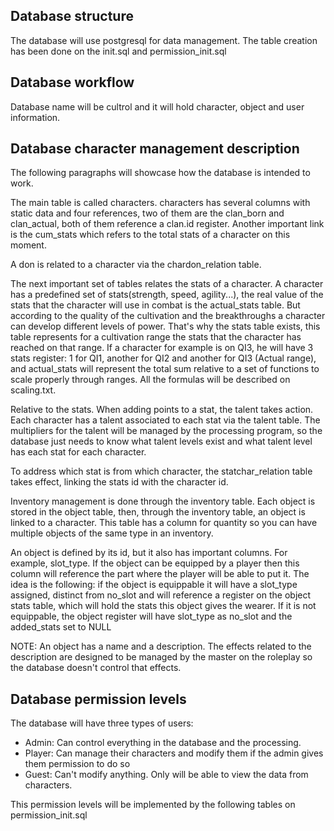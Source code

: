## Database structure

The database will use postgresql for data management. The table creation has been done on the init.sql and permission_init.sql

## Database workflow

Database name will be cultrol and it will hold character, object and user information.

## Database character management description

The following paragraphs will showcase how the database is intended to work.

The main table is called characters. characters has several columns with
static data and four references, two of them are the clan_born and 
clan_actual, both of them reference a clan.id register. Another important link
is the cum_stats which refers to the total stats of a character on this moment.

A don is related to a character via the chardon_relation table.

The next important set of tables relates the stats of a character. A character
has a predefined set of stats(strength, speed, agility...), the real value of
the stats that the character will use in combat is the actual_stats table. But
according to the quality of the cultivation and the breakthroughs a character
can develop different levels of power. That's why the stats table exists, this
table represents for a cultivation range the stats that the character has 
reached on that range. If a character for example is on QI3, he will have 3 
stats register: 1 for QI1, another for QI2 and another for QI3 (Actual range),
and actual_stats will represent the total sum relative to a set of functions
to scale properly through ranges. All the formulas will be described on 
scaling.txt.

Relative to the stats. When adding points to a stat, the talent takes action.
Each character has a talent associated to each stat via the talent table.
The multipliers for the talent will be managed by the processing program, so
the database just needs to know what talent levels exist and what talent level
has each stat for each character.

To address which stat is from which character, the statchar_relation table takes
effect, linking the stats id with the character id.

Inventory management is done through the inventory table. Each object is
stored in the object table, then, through the inventory table, an object
is linked to a character. This table has a column for quantity so you can have
multiple objects of the same type in an inventory.

An object is defined by its id, but it also has important columns. For example,
slot_type. If the object can be equipped by a player then this column will
reference the part where the player will be able to put it. The idea is the
following: if the object is equippable it will have a slot_type assigned,
distinct from no_slot and will reference a register on the object stats table,
which will hold the stats this object gives the wearer. If it is not equippable,
the object register will have slot_type as no_slot and the added_stats set to NULL

NOTE: An object has a name and a description. The effects related to the description
are designed to be managed by the master on the roleplay so the database doesn't 
control that effects.

## Database permission levels

The database will have three types of users:

- Admin: Can control everything in the database and the processing.
- Player: Can manage their characters and modify them if the admin gives them
   permission to do so
- Guest: Can't modify anything. Only will be able to view the data from characters.

This permission levels will be implemented by the following tables on
permission_init.sql
